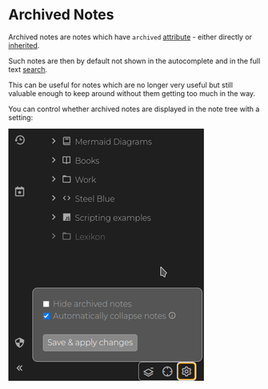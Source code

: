 # Archived Notes
Archived notes are notes which have `archived` [attribute](../../Advanced%20Usage/Attributes.md) - either directly or [inherited](../../Advanced%20Usage/Attributes/Attribute%20Inheritance.md).

Such notes are then by default not shown in the autocomplete and in the full text [search](../Navigation/Search.md).

This can be useful for notes which are no longer very useful but still valuable enough to keep around without them getting too much in the way.

You can control whether archived notes are displayed in the note tree with a setting:

![](Archived%20Notes_hide-archiv.png)